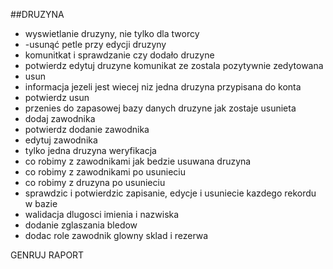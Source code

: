 ##DRUZYNA

- wyswietlanie druzyny, nie tylko dla tworcy
- -usunąć petle przy edycji druzyny
- komunitkat i sprawdzanie czy dodało druzyne
- potwierdz edytuj druzyne komunikat ze zostala pozytywnie zedytowana
- usun
- informacja jezeli jest wiecej niz jedna druzyna przypisana do konta
- potwierdz usun
- przenies do zapasowej bazy danych druzyne jak zostaje usunieta
- dodaj zawodnika
- potwierdz dodanie zawodnika
- edytuj zawodnika
- tylko jedna druzyna weryfikacja
- co robimy z zawodnikami jak bedzie usuwana druzyna
- co robimy z zawodnikami po usunieciu
- co robimy z druzyna po usunieciu
- sprawdzic i potwierdzic zapisanie, edycje i usuniecie kazdego rekordu w bazie
- walidacja dlugosci imienia i nazwiska
- dodanie zglaszania bledow
- dodac role zawodnik glowny sklad i rezerwa

GENRUJ RAPORT
